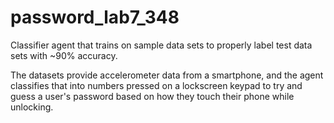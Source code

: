 # password_lab7_348
Classifier agent that trains on sample data sets to properly label test data sets with ~90% accuracy.

The datasets provide accelerometer data from a smartphone, and the agent classifies that into numbers pressed on a lockscreen keypad to try and guess a user's password based on how they touch their phone while unlocking. 

